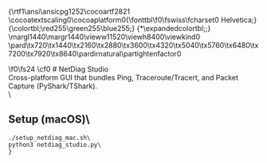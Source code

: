 {\rtf1\ansi\ansicpg1252\cocoartf2821
\cocoatextscaling0\cocoaplatform0{\fonttbl\f0\fswiss\fcharset0 Helvetica;}
{\colortbl;\red255\green255\blue255;}
{\*\expandedcolortbl;;}
\margl1440\margr1440\vieww11520\viewh8400\viewkind0
\pard\tx720\tx1440\tx2160\tx2880\tx3600\tx4320\tx5040\tx5760\tx6480\tx7200\tx7920\tx8640\pardirnatural\partightenfactor0

\f0\fs24 \cf0 # NetDiag Studio\
Cross-platform GUI that bundles Ping, Traceroute/Tracert, and Packet Capture (PyShark/TShark).\
\
## Setup (macOS)\
```bash\
./setup_netdiag_mac.sh\
python3 netdiag_studio.py\
}
